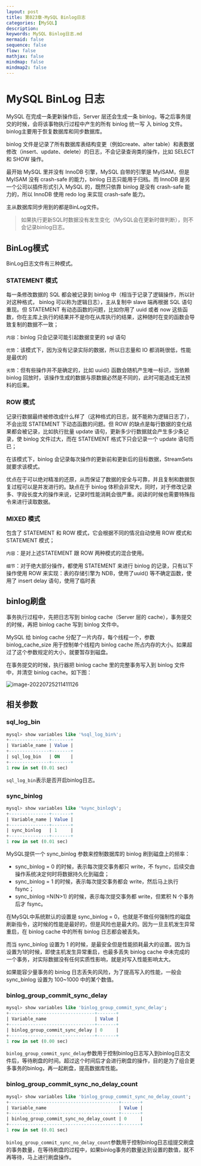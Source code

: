 ```yaml
---
layout: post
title: 第023章-MySQL Binlog日志
categories: [MySQL]
description: 
keywords: MySQL Binlog日志.md
mermaid: false
sequence: false
flow: false
mathjax: false
mindmap: false
mindmap2: false
---
```

# MySQL BinLog 日志

MySQL 在完成一条更新操作后，Server 层还会生成一条 binlog，等之后事务提交的时候，会将该事物执行过程中产生的所有 binlog 统一写 入 binlog 文件。binlog主要用于恢复数据库和同步数据库。

binlog 文件是记录了所有数据库表结构变更（例如create、alter table）和表数据修改（insert、update、delete）的日志，不会记录查询类的操作，比如 SELECT 和 SHOW 操作。

最开始 MySQL 里并没有 InnoDB 引擎，MySQL 自带的引擎是 MyISAM，但是 MyISAM 没有 crash-safe 的能力，binlog 日志只能用于归档。而 InnoDB 是另一个公司以插件形式引入 MySQL 的，既然只依靠 binlog 是没有 crash-safe 能力的，所以 InnoDB 使用 redo log 来实现 crash-safe 能力。

主从数据库同步用到的都是BinLog文件。



> 如果执行更新SQL时数据没有发生变化（MySQL会在更新时做判断），则不会记录binlog日志。



## BinLog模式

BinLog日志文件有三种模式。



### STATEMENT 模式

每一条修改数据的 SQL 都会被记录到 binlog 中（相当于记录了逻辑操作，所以针对这种格式， binlog 可以称为逻辑日志），主从复制中 slave 端再根据 SQL 语句重现。但 STATEMENT 有动态函数的问题，比如你用了 uuid 或者 now 这些函数，你在主库上执行的结果并不是你在从库执行的结果，这种随时在变的函数会导致复制的数据不一致；

`内容`：binlog 只会记录可能引起数据变更的 sql 语句

`优势`：该模式下，因为没有记录实际的数据，所以日志量和 IO 都消耗很低，性能是最优的

`劣势`：但有些操作并不是确定的，比如 uuid() 函数会随机产生唯一标识，当依赖 binlog 回放时，该操作生成的数据与原数据必然是不同的，此时可能造成无法预料的后果。



### ROW 模式

记录行数据最终被修改成什么样了（这种格式的日志，就不能称为逻辑日志了），不会出现 STATEMENT 下动态函数的问题。但 ROW 的缺点是每行数据的变化结果都会被记录，比如执行批量 update 语句，更新多少行数据就会产生多少条记录，使 binlog 文件过大，而在 STATEMENT 格式下只会记录一个 update 语句而已；

在该模式下，binlog 会记录每次操作的更新前和更新后的目标数据，StreamSets就要求该模式。

优点在于可以绝对精准的还原，从而保证了数据的安全与可靠，并且复制和数据恢复过程可以是并发进行的。缺点在于 binlog 体积会非常大，同时，对于修改记录多、字段长度大的操作来说，记录时性能消耗会很严重。阅读的时候也需要特殊指令来进行读取数据。



### MIXED 模式

包含了 STATEMENT 和 ROW 模式，它会根据不同的情况自动使用 ROW 模式和 STATEMENT 模式；

`内容`：是对上述STATEMENT 跟 ROW  两种模式的混合使用。

`细节`：对于绝大部分操作，都使用 STATEMENT 来进行 binlog 的记录，只有以下操作使用 ROW 来实现：表的存储引擎为 NDB，使用了uuid() 等不确定函数，使用了 insert delay 语句，使用了临时表



## binlog刷盘

事务执行过程中，先把日志写到 binlog cache（Server 层的 cache），事务提交的时候，再把 binlog cache 写到 binlog 文件中。

MySQL 给 binlog cache 分配了一片内存，每个线程一个，参数 binlog_cache_size 用于控制单个线程内 binlog cache 所占内存的大小。如果超过了这个参数规定的大小，就要暂存到磁盘。



在事务提交的时候，执行器把 binlog cache 里的完整事务写入到 binlog 文件中，并清空 binlog cache。如下图：

![image-20220725211411126](https://oss.xubighead.top/oss/image/202506/1930204879671889921.png)



## 相关参数

### sql_log_bin

```sql
mysql> show variables like '%sql_log_bin%';
+---------------+-------+
| Variable_name | Value |
+---------------+-------+
| sql_log_bin   | ON    |
+---------------+-------+
1 row in set (0.01 sec)
```



`sql_log_bin`表示是否开启binlog日志。



### sync_binlog

```sql
mysql> show variables like '%sync_binlog%';
+---------------+-------+
| Variable_name | Value |
+---------------+-------+
| sync_binlog   | 1     |
+---------------+-------+
1 row in set (0.01 sec)
```



MySQL提供一个 sync_binlog 参数来控制数据库的 binlog 刷到磁盘上的频率：

- sync_binlog = 0 的时候，表示每次提交事务都只 write，不 fsync，后续交由操作系统决定何时将数据持久化到磁盘；
- sync_binlog = 1 的时候，表示每次提交事务都会 write，然后马上执行 fsync；
- sync_binlog =N(N>1) 的时候，表示每次提交事务都 write，但累积 N 个事务后才 fsync。

在MySQL中系统默认的设置是 sync_binlog = 0，也就是不做任何强制性的磁盘刷新指令，这时候的性能是最好的，但是风险也是最大的。因为一旦主机发生异常重启，在 binlog cache 中的所有 binlog 日志都会被丢失。

而当 sync_binlog 设置为 1 的时候，是最安全但是性能损耗最大的设置。因为当设置为1的时候，即使主机发生异常重启，也最多丢失 binlog cache 中未完成的一个事务，对实际数据没有任何实质性影响，就是对写入性能影响太大。

如果能容少量事务的 binlog 日志丢失的风险，为了提高写入的性能，一般会 sync_binlog 设置为 100~1000 中的某个数值。



### binlog_group_commit_sync_delay

```sql
mysql> show variables like 'binlog_group_commit_sync_delay';
+--------------------------------+-------+
| Variable_name                  | Value |
+--------------------------------+-------+
| binlog_group_commit_sync_delay | 0     |
+--------------------------------+-------+
1 row in set (0.00 sec)
```



`binlog_group_commit_sync_delay`参数用于控制binlog日志写入到binlog日志文件后，等待刷盘的时间。超过这个时间后才会进行刷盘的操作，目的是为了组合更多事务的binlog，再一起刷盘，提高数据库性能。



### binlog_group_commit_sync_no_delay_count

```sql
mysql> show variables like 'binlog_group_commit_sync_no_delay_count';
+-----------------------------------------+-------+
| Variable_name                           | Value |
+-----------------------------------------+-------+
| binlog_group_commit_sync_no_delay_count | 0     |
+-----------------------------------------+-------+
1 row in set (0.01 sec)
```



`binlog_group_commit_sync_no_delay_count`参数用于控制binlog日志组提交刷盘的事务数量，在等待刷盘的过程中，如果binlog事务的数量达到设置的数值，就不再等待，马上进行刷盘操作。